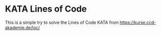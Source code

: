 
# KATA Lines of Code

This is a simple try to solve the Lines of Code KATA from https://kurse.ccd-akademie.de/loc/